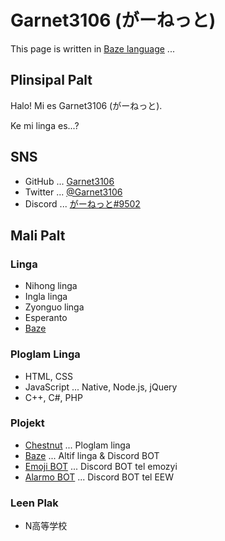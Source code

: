 # Garnet3106 (がーねっと)

This page is written in [Baze language](https://github.com/Garnet3106/bazelinga) ...

## Plinsipal Palt

Halo! Mi es Garnet3106 (がーねっと).

Ke mi linga es...?

## SNS

- GitHub ... [Garnet3106](https://github.com/Garnet3106)
- Twitter ... [@Garnet3106](https://twitter.com/Garnet3106)
- Discord ... [がーねっと#9502](https://discord.com/)

## Mali Palt

### Linga

- Nihong linga
- Ingla linga
- Zyonguo linga
- Esperanto
- [Baze](https://github.com/Garnet3106/bazelinga)

### Ploglam Linga

- HTML, CSS
- JavaScript ... Native, Node.js, jQuery
- C++, C#, PHP

### Plojekt

- [Chestnut](https://github.com/Garnet3106/chestnut) ... Ploglam linga
- [Baze](https://github.com/Garnet3106/bazelinga) ... Altif linga & Discord BOT
- [Emoji BOT](https://github.com/Garnet3106/emoji-bot) ... Discord BOT tel emozyi
- [Alarmo BOT](https://github.com/Garnet3106/alarmo-bot) ... Discord BOT tel EEW

### Leen Plak

- N高等学校
